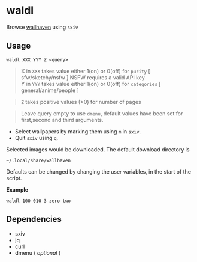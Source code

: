 # waldl

Browse [wallhaven](https://wallhaven.cc/) using `sxiv`


## Usage
```
waldl XXX YYY Z <query>
```
> X in `XXX` takes value either 1(on) or 0(off) for `purity` [ sfw/sketchy/nsfw ] NSFW requires a valid API key\
> Y in `YYY` takes value either 1(on) or 0(off) for `categories` [ general/anime/people ]

> `Z` takes positive values (>0) for number of pages

> Leave query empty to use `dmenu`, default values have been set for first,second and third arguments.


- Select wallpapers by marking them using `m` in `sxiv`.
- Quit `sxiv` using `q`.

Selected images would be downloaded. The default download directory is

	~/.local/share/wallhaven

Defaults can be changed by changing the user variables, in the start of the
script.

**Example**
```
waldl 100 010 3 zero two
```

## Dependencies

* sxiv
* jq
* curl
* dmenu ( *optional* )
